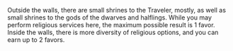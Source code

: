 Outside the walls, there are small shrines to the Traveler, mostly, as well as small shrines to the gods of the dwarves and halflings. While you may perform religious services here, the maximum possible result is 1 favor. Inside the walls, there is more diversity of religious options, and you can earn up to 2 favors.